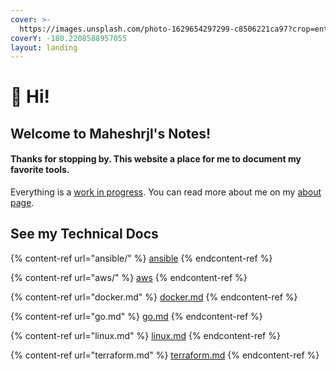 ```yaml
---
cover: >-
  https://images.unsplash.com/photo-1629654297299-c8506221ca97?crop=entropy&cs=tinysrgb&fm=jpg&ixid=MnwxOTcwMjR8MHwxfHNlYXJjaHwyfHxCYXNofGVufDB8fHx8MTY1OTQ2NjQxNw&ixlib=rb-1.2.1&q=80
coverY: -180.2208588957055
layout: landing
---
```


# 👋 Hi!

## Welcome to Maheshrjl's Notes!

#### Thanks for stopping by. This website a place for me to document my  favorite tools.&#x20;

Everything is a [work in progress](https://www.merriam-webster.com/dictionary/work%20in%20progress). You can read more about me on my [about page](https://maheshrjl.com/about).

## See my Technical Docs <a href="#technical-docs" id="technical-docs"></a>

{% content-ref url="ansible/" %}
[ansible](ansible/)
{% endcontent-ref %}

{% content-ref url="aws/" %}
[aws](aws/)
{% endcontent-ref %}

{% content-ref url="docker.md" %}
[docker.md](docker.md)
{% endcontent-ref %}

{% content-ref url="go.md" %}
[go.md](go.md)
{% endcontent-ref %}

{% content-ref url="linux.md" %}
[linux.md](linux.md)
{% endcontent-ref %}

{% content-ref url="terraform.md" %}
[terraform.md](terraform.md)
{% endcontent-ref %}

